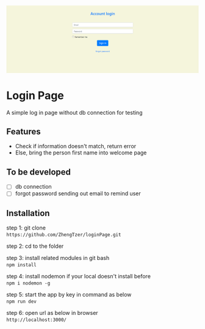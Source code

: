 ![landing page](https://raw.githubusercontent.com/ZhengTzer/loginPage/master/public/images/loginPage.png)

# Login Page
A simple log in page without db connection for testing

## Features
- Check if information doesn't match, return error
- Else, bring the person first name into welcome page

## To be developed
- [ ] db connection
- [ ] forgot password sending out email to remind user

## Installation
step 1: git clone  
```https://github.com/ZhengTzer/loginPage.git```  

step 2: cd to the folder  

step 3: install related modules in git bash  
```npm install```  

step 4: install nodemon if your local doesn't install before  
```npm i nodemon -g```  

step 5: start the app by key in command as below  
```npm run dev```  

step 6: open url as below in browser  
```http://localhost:3000/```
